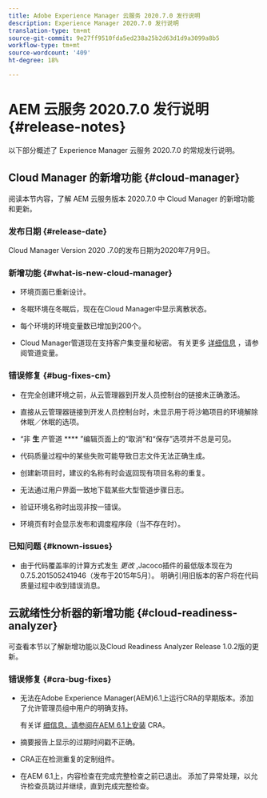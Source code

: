 ```yaml
---
title: Adobe Experience Manager 云服务 2020.7.0 发行说明
description: Experience Manager 2020.7.0 发行说明
translation-type: tm+mt
source-git-commit: 9e27ff9510fda5ed238a25b2d63d1d9a3099a8b5
workflow-type: tm+mt
source-wordcount: '409'
ht-degree: 18%

---
```



# AEM 云服务 2020.7.0 发行说明 {#release-notes}

以下部分概述了 Experience Manager 云服务 2020.7.0 的常规发行说明。

## Cloud Manager 的新增功能 {#cloud-manager}

阅读本节内容，了解 AEM 云服务版本 2020.7.0 中 Cloud Manager 的新增功能和更新。

### 发布日期 {#release-date}

Cloud Manager Version 2020  .7.0的发布日期为2020年7月9日。

### 新增功能 {#what-is-new-cloud-manager}

* 环境页面已重新设计。

* 冬眠环境在冬眠后，现在在Cloud Manager中显示离散状态。

* 每个环境的环境变量数已增加到200个。

* Cloud Manager管道现在支持客户集变量和秘密。
有关更多 [详细信息](/help/onboarding/getting-access-to-aem-in-cloud/creating-aem-application-project.md#pipeline-variables) ，请参阅管道变量。

### 错误修复 {#bug-fixes-cm}

* 在完全创建环境之前，从云管理器到开发人员控制台的链接未正确激活。

* 直接从云管理器链接到开发人员控制台时，未显示用于将沙箱项目的环境解除休眠／休眠的选项。

* “非 **生** 产管道 **** ”编辑页面上的“取消”和“保存”选项并不总是可见。

* 代码质量过程中的某些失败可能导致日志文件无法正确生成。

* 创建新项目时，建议的名称有时会返回现有项目名称的重复。

* 无法通过用户界面一致地下载某些大型管道步骤日志。

* 验证环境名称时出现非按一错误。

* 环境页有时会显示发布和调度程序段（当不存在时）。

### 已知问题 {#known-issues}

* 由于代码覆盖率的计算方式发生 _更改_ ,Jacoco插件的最低版本现在为0.7.5.201505241946（发布于2015年5月）。 明确引用旧版本的客户将在代码质量过程中收到错误消息。

## 云就绪性分析器的新增功能 {#cloud-readiness-analyzer}

可查看本节以了解新增功能以及Cloud Readiness Analyzer Release 1.0.2版的更新。

### 错误修复 {#cra-bug-fixes}

* 无法在Adobe Experience Manager(AEM)6.1上运行CRA的早期版本。添加了允许管理员组中用户的明确支持。

   有关详 [细信息，请参阅在AEM 6.1上安装](https://docs.adobe.com/content/help/en/experience-manager-cloud-service/moving/cloud-migration/cloud-readiness-analyzer/using-cloud-readiness-analyzer.html#installing-on-aem61) CRA。

* 摘要报告上显示的过期时间戳不正确。

* CRA正在检测重复的定制组件。

* 在AEM 6.1上，内容检查在完成完整检查之前已退出。 添加了异常处理，以允许检查员跳过并继续，直到完成完整检查。

